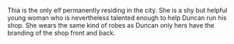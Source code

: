 Thia is the only elf permanently residing in the city. She is a shy but helpful young woman who is nevertheless talented enough to help Duncan run his shop. She wears the same kind of robes as Duncan only hers have the branding of the shop front and back.